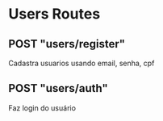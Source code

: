 # Users Routes

## POST "users/register"

Cadastra usuarios usando email, senha, cpf

## POST "users/auth"

Faz login do usuário
